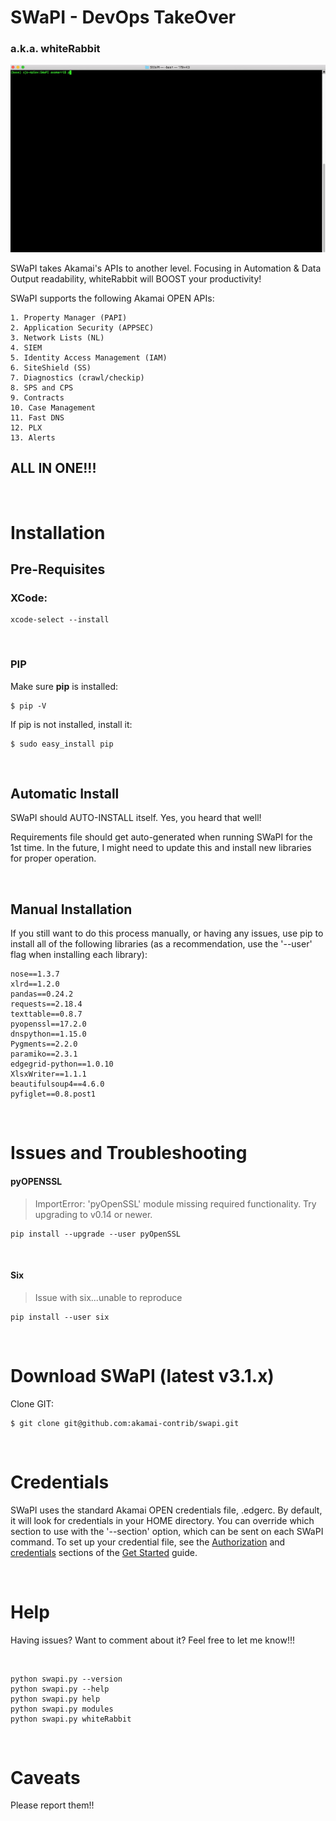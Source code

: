 # SWaPI - DevOps TakeOver

### a.k.a. whiteRabbit

![](assets/SWaPI-whiteRabbit.gif)

SWaPI takes Akamai's APIs to another level. Focusing in Automation & Data Output readability, whiteRabbit will BOOST your productivity!
&nbsp;

SWaPI supports the following Akamai OPEN APIs:

	1. Property Manager (PAPI)
	2. Application Security (APPSEC)
	3. Network Lists (NL)
	4. SIEM
	5. Identity Access Management (IAM)
	6. SiteShield (SS)
	7. Diagnostics (crawl/checkip)
	8. SPS and CPS
	9. Contracts
	10. Case Management
	11. Fast DNS
	12. PLX
	13. Alerts

## ALL IN ONE!!!
&nbsp;

# Installation

## Pre-Requisites

### XCode:

	xcode-select --install
&nbsp;

### PIP

Make sure **pip** is installed:

	$ pip -V

If pip is not installed, install it:

	$ sudo easy_install pip
&nbsp;
## Automatic Install

SWaPI should AUTO-INSTALL itself. Yes, you heard that well!

Requirements file should get auto-generated when running SWaPI for the 1st time. In the future, I might need to update this and install new libraries for proper operation.

&nbsp;
## Manual Installation

If you still want to do this process manually, or having any issues, use pip to install all of the following libraries (as a recommendation, use the '--user' flag when installing each library):

	nose==1.3.7
	xlrd==1.2.0
	pandas==0.24.2
	requests==2.18.4
	texttable==0.8.7
	pyopenssl==17.2.0
	dnspython==1.15.0
	Pygments==2.2.0
	paramiko==2.3.1
	edgegrid-python==1.0.10
	XlsxWriter==1.1.1
	beautifulsoup4==4.6.0
	pyfiglet==0.8.post1

&nbsp;

# Issues and Troubleshooting

#### pyOPENSSL
> ImportError: 'pyOpenSSL' module missing required functionality. Try upgrading to v0.14 or newer.

	pip install --upgrade --user pyOpenSSL

&nbsp;


#### Six
> Issue with six...unable to reproduce

	pip install --user six



&nbsp;
# Download SWaPI (latest v3.1.x)

Clone GIT:

	$ git clone git@github.com:akamai-contrib/swapi.git


&nbsp;
# Credentials

SWaPI uses the standard Akamai OPEN credentials file, .edgerc. By default, it will look for credentials in your HOME directory.
You can override which section to use with the '--section' option, which can be sent on each SWaPI command.
To set up your credential file, see the [Authorization](https://developer.akamai.com/legacy/introduction/Prov_Creds.html) and [credentials](https://developer.akamai.com/legacy/introduction/Conf_Client.html) sections of the [Get Started](https://developer.akamai.com/legacy/introduction/) guide.

&nbsp;
# Help

Having issues? Want to comment about it? Feel free to let me know!!!

&nbsp;

	python swapi.py --version
	python swapi.py --help
	python swapi.py help
	python swapi.py modules
	python swapi.py whiteRabbit

&nbsp;
# Caveats

Please report them!!
